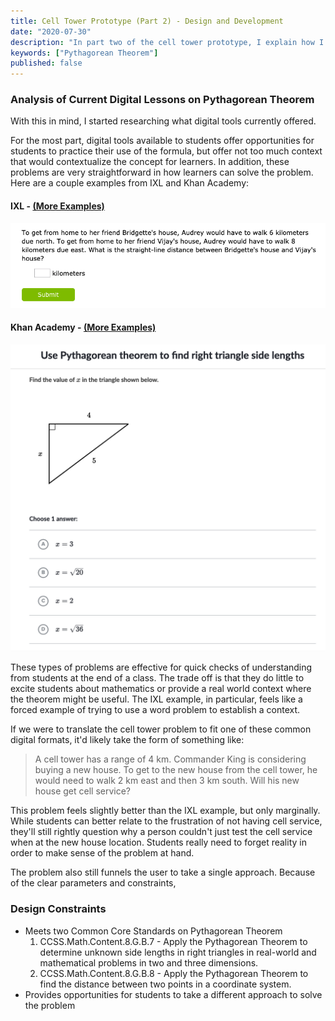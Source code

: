 ```yaml
---
title: Cell Tower Prototype (Part 2) - Design and Development
date: "2020-07-30"
description: "In part two of the cell tower prototype, I explain how I started designing the actual prototype to meet  "
keywords: ["Pythagorean Theorem"]
published: false
---
```


### Analysis of Current Digital Lessons on Pythagorean Theorem

With this in mind, I started researching what digital tools currently offered.

For the most part, digital tools available to students offer opportunities for students to practice their use of the formula, but offer not too much context that would contextualize the concept for learners. In addition, these problems are very straightforward in how learners can solve the problem. Here are a couple examples from IXL and Khan Academy:

#### IXL - [(More Examples)](https://www.ixl.com/math/grade-7/pythagorean-theorem-find-the-length-of-the-hypotenuse)

![IXL Example](./ixl_pythagorean_theorem.png)

#### Khan Academy - [(More Examples)](https://www.khanacademy.org/math/basic-geo/basic-geometry-pythagorean-theorem/geo-pythagorean-theorem/e/pythagorean_theorem_1)

![Khan Academy Example](./khan_academy_pythagorean_theorem.png)

These types of problems are effective for quick checks of understanding from students at the end of a class. The trade off is that they do little to excite students about mathematics or provide a real world context where the theorem might be useful. The IXL example, in particular, feels like a forced example of trying to use a word problem to establish a context.

If we were to translate the cell tower problem to fit one of these common digital formats, it'd likely take the form of something like:

> A cell tower has a range of 4 km. Commander King is considering buying a new house. To get to the new house from the cell tower, he would need to walk 2 km east and then 3 km south. Will his new house get cell service?

This problem feels slightly better than the IXL example, but only marginally. While students can better relate to the frustration of not having cell service, they'll still rightly question why a person couldn't just test the cell service when at the new house location. Students really need to forget reality in order to make sense of the problem at hand.

The problem also still funnels the user to take a single approach. Because of the clear parameters and constraints,

### Design Constraints

- Meets two Common Core Standards on Pythagorean Theorem
  1. CCSS.Math.Content.8.G.B.7 - Apply the Pythagorean Theorem to determine unknown side lengths in right triangles in real-world and mathematical problems in two and three dimensions.
  1. CCSS.Math.Content.8.G.B.8 - Apply the Pythagorean Theorem to find the distance between two points in a coordinate system.
- Provides opportunities for students to take a different approach to solve the problem
